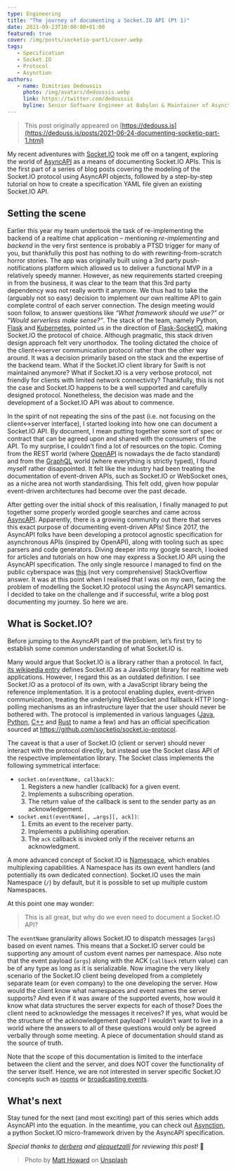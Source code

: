 ```yaml
---
type: Engineering
title: "The journey of documenting a Socket.IO API (Pt 1)"
date: 2021-09-23T10:00:00+01:00
featured: true
cover: /img/posts/socketio-part1/cover.webp
tags:
   - Specification
   - Socket.IO
   - Protocol
   - Asynction
authors:
   - name: Dimitrios Dedoussis
     photo: /img/avatars/dedoussis.webp
     link: https://twitter.com/dedoussis
     byline: Senior Software Engineer at Babylon & Maintainer of Asynction
---
```


> This post originally appeared on [https://dedouss.is](https://dedouss.is/posts/2021-06-24-documenting-socketio-part-1.html)

My recent adventures with [Socket.IO](https://socket.io/) took me off on a tangent, exploring the world of [AsyncAPI](https://www.asyncapi.com/) as a means of documenting Socket.IO APIs. This is the first part of a series of blog posts covering the modeling of the Socket.IO protocol using AsyncAPI objects, followed by a step-by-step tutorial on how to create a specification YAML file given an existing Socket.IO API.

## Setting the scene

Earlier this year my team undertook the task of re-implementing the backend of a realtime chat application – mentioning _re-implementing_ and _backend_ in the very first sentence is probably a PTSD trigger for many of you, but thankfully this post has nothing to do with rewriting-from-scratch horror stories. The app was originally built using a 3rd party push-notifications platform which allowed us to deliver a functional MVP in a relatively speedy manner. However, as new requirements started creeping in from the business, it was clear to the team that this 3rd party dependency was not really worth it anymore. We thus had to take the (arguably not so easy) decision to implement our own realtime API to gain complete control of each server connection. The design meeting would soon follow, to answer questions like _“What framework should we use?”_ or _“Would serverless make sense?”_. The stack of the team, namely Python, [Flask](https://flask.palletsprojects.com/) and [Kubernetes](https://kubernetes.io/), pointed us in the direction of [Flask-SocketIO](https://flask-socketio.readthedocs.io/), making Socket.IO the protocol of choice. Although pragmatic, this stack driven design approach felt very unorthodox. The tooling dictated the choice of the client<->server communication protocol rather than the other way around. It was a decision primarily based on the stack and the expertise of the backend team. What if the Socket.IO client library for Swift is not maintained anymore? What if Socket.IO is a very verbose protocol, not friendly for clients with limited network connectivity? Thankfully, this is not the case and Socket.IO happens to be a well supported and carefully designed protocol. Nonetheless, the decision was made and the development of a Socket.IO API was about to commence.

In the spirit of not repeating the sins of the past (i.e. not focusing on the client<->server interface), I started looking into how one can document a Socket.IO API. By document, I mean putting together some sort of spec or contract that can be agreed upon and shared with the consumers of the API. To my surprise, I couldn’t find a lot of resources on the topic. Coming from the REST world (where [OpenAPI](https://www.openapis.org/) is nowadays the de facto standard) and from the [GraphQL](https://graphql.org/) world (where everything is strictly typed), I found myself rather disappointed. It felt like the industry had been treating the documentation of event-driven APIs, such as Socket.IO or WebSocket ones, as a niche area not worth standardising. This felt odd, given how popular event-driven architectures had become over the past decade.

After getting over the initial shock of this realisation, I finally managed to put together some properly worded google searches and came across [AsyncAPI](https://www.asyncapi.com/). Apparently, there is a growing community out there that serves this exact purpose of documenting event-driven APIs! Since 2017, the AsyncAPI folks have been developing a protocol agnostic specification for asynchronous APIs (inspired by OpenAPI), along with tooling such as spec parsers and code generators. Diving deeper into my google search, I looked for articles and tutorials on how one may express a Socket.IO API using the AsyncAPI specification. The only single resource I managed to find on the public cyberspace was [this](https://stackoverflow.com/a/45701602/10975573) (not very comprehensive) StackOverflow answer. It was at this point when I realised that I was on my own, facing the problem of modelling the Socket.IO protocol using the AsyncAPI semantics. I decided to take on the challenge and if successful, write a blog post documenting my journey. So here we are.

## What is Socket.IO?

Before jumping to the AsyncAPI part of the problem, let’s first try to establish some common understanding of what Socket.IO is.

Many would argue that Socket.IO is a library rather than a protocol. In fact, [its wikipedia entry](https://en.wikipedia.org/wiki/Socket.IO) defines Socket.IO as a JavaScript library for realtime web applications. However, I regard this as an outdated definition. I see Socket.IO as a protocol of its own, with a JavaScript library being the reference implementation. It is a protocol enabling duplex, event-driven communication, treating the underlying WebSocket and fallback HTTP long-polling mechanisms as an infrastructure layer that the user should never be bothered with. The protocol is implemented in various languages ([Java](https://github.com/socketio/socket.io-client-java), [Python](https://github.com/miguelgrinberg/python-socketio), [C++](https://github.com/socketio/socket.io-client-cpp) and [Rust](https://github.com/1c3t3a/rust-socketio) to name a few) and has an official specification sourced at <https://github.com/socketio/socket.io-protocol>.

The caveat is that a user of Socket.IO (client or server) should never interact with the protocol directly, but instead use the Socket class API of the respective implementation library. The Socket class implements the following symmetrical interface:

- `socket.on(eventName, callback)`:
  1. Registers a new handler (callback) for a given event.
  1. Implements a subscribing operation.
  1. The return value of the callback is sent to the sender party as an acknowledgement.
- `socket.emit(eventName[, …args][, ack])`:
  1. Emits an event to the receiver party.
  1. Implements a publishing operation.
  1. The `ack` callback is invoked only if the receiver returns an acknowledgment.

A more advanced concept of Socket.IO is [Namespace](https://socket.io/docs/v4/namespaces/), which enables multiplexing capabilities. A Namespace has its own event handlers (and potentially its own dedicated connection). Socket.IO uses the main Namespace (`/`) by default, but it is possible to set up multiple custom Namespaces.

At this point one may wonder:

> This is all great, but why do we even need to document a Socket.IO API?

The `eventName` granularity allows Socket.IO to dispatch messages (`args`) based on event names. This means that a Socket.IO server could be supporting any amount of custom event names per namespace. Also note that the event payload (`args`) along with the ACK (`callback` return value) can be of any type as long as it is serializable. Now imagine the very likely scenario of the Socket.IO client being developed from a completely separate team (or even company) to the one developing the server. How would the client know what namespaces and event names the server supports? And even if it was aware of the supported events, how would it know what data structures the server expects for each of those? Does the client need to acknowledge the messages it receives? If yes, what would be the structure of the acknowledgement payload? I wouldn’t want to live in a world where the answers to all of these questions would only be agreed verbally through some meeting. A piece of documentation should stand as the source of truth.

Note that the scope of this documentation is limited to the interface between the client and the server, and does NOT cover the functionality of the server itself. Hence, we are not interested in server specific Socket.IO concepts such as [rooms](https://socket.io/docs/v4/rooms/index.html) or [broadcasting events](https://socket.io/docs/v4/broadcasting-events/).

## What's next

Stay tuned for the next (and most exciting) part of this series which adds AsyncAPI into the equation. In the meantime, you can check out [Asynction](https://github.com/dedoussis/asynction), a python Socket.IO micro-framework driven by the AsyncAPI specification.

_Special thanks to [derberq](https://twitter.com/derberq) and [alequetzalli](https://twitter.com/QuetzalliAle) for reviewing this post!_ 🙏

> Photo by <a href="https://unsplash.com/photos/A4iL43vunlY">Matt Howard</a> on <a href="https://unsplash.com/photos/A4iL43vunlY">Unsplash</a>
